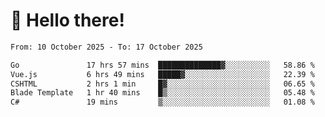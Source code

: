 # 👋 Hello there!

<!--START_SECTION:waka-->

```txt
From: 10 October 2025 - To: 17 October 2025

Go               17 hrs 57 mins  ██████████████▓░░░░░░░░░░   58.86 %
Vue.js           6 hrs 49 mins   █████▓░░░░░░░░░░░░░░░░░░░   22.39 %
CSHTML           2 hrs 1 min     █▓░░░░░░░░░░░░░░░░░░░░░░░   06.65 %
Blade Template   1 hr 40 mins    █▒░░░░░░░░░░░░░░░░░░░░░░░   05.48 %
C#               19 mins         ▒░░░░░░░░░░░░░░░░░░░░░░░░   01.08 %
```

<!--END_SECTION:waka-->
